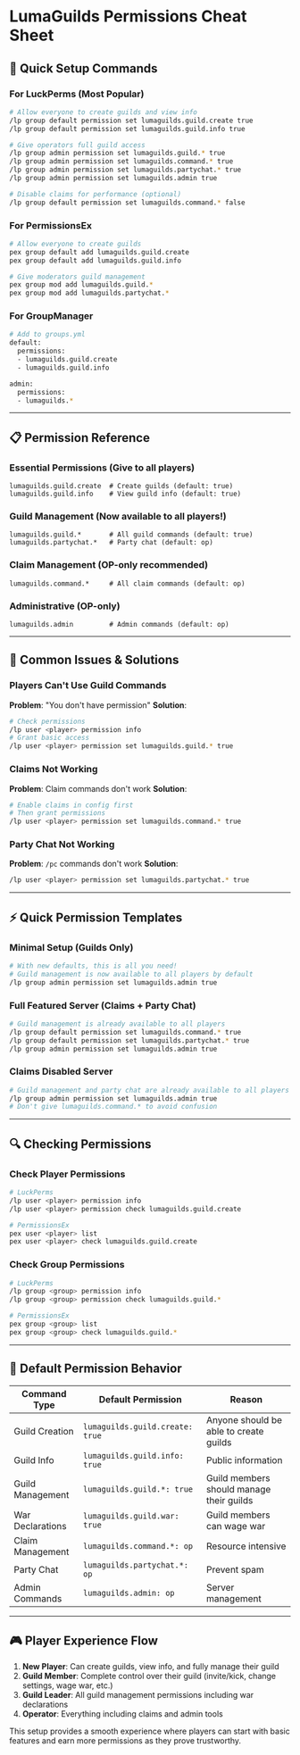 # LumaGuilds Permissions Cheat Sheet

## 🎯 Quick Setup Commands

### For LuckPerms (Most Popular)
```bash
# Allow everyone to create guilds and view info
/lp group default permission set lumaguilds.guild.create true
/lp group default permission set lumaguilds.guild.info true

# Give operators full guild access
/lp group admin permission set lumaguilds.guild.* true
/lp group admin permission set lumaguilds.command.* true
/lp group admin permission set lumaguilds.partychat.* true
/lp group admin permission set lumaguilds.admin true

# Disable claims for performance (optional)
/lp group default permission set lumaguilds.command.* false
```

### For PermissionsEx
```bash
# Allow everyone to create guilds
pex group default add lumaguilds.guild.create
pex group default add lumaguilds.guild.info

# Give moderators guild management
pex group mod add lumaguilds.guild.*
pex group mod add lumaguilds.partychat.*
```

### For GroupManager
```bash
# Add to groups.yml
default:
  permissions:
  - lumaguilds.guild.create
  - lumaguilds.guild.info

admin:
  permissions:
  - lumaguilds.*
```

---

## 📋 Permission Reference

### Essential Permissions (Give to all players)
```
lumaguilds.guild.create  # Create guilds (default: true)
lumaguilds.guild.info    # View guild info (default: true)
```

### Guild Management (Now available to all players!)
```
lumaguilds.guild.*       # All guild commands (default: true)
lumaguilds.partychat.*   # Party chat (default: op)
```

### Claim Management (OP-only recommended)
```
lumaguilds.command.*     # All claim commands (default: op)
```

### Administrative (OP-only)
```
lumaguilds.admin         # Admin commands (default: op)
```

---

## 🚨 Common Issues & Solutions

### Players Can't Use Guild Commands
**Problem**: "You don't have permission"
**Solution**:
```bash
# Check permissions
/lp user <player> permission info
# Grant basic access
/lp user <player> permission set lumaguilds.guild.* true
```

### Claims Not Working
**Problem**: Claim commands don't work
**Solution**:
```bash
# Enable claims in config first
# Then grant permissions
/lp user <player> permission set lumaguilds.command.* true
```

### Party Chat Not Working
**Problem**: `/pc` commands don't work
**Solution**:
```bash
/lp user <player> permission set lumaguilds.partychat.* true
```

---

## ⚡ Quick Permission Templates

### Minimal Setup (Guilds Only)
```bash
# With new defaults, this is all you need!
# Guild management is now available to all players by default
/lp group admin permission set lumaguilds.admin true
```

### Full Featured Server (Claims + Party Chat)
```bash
# Guild management is already available to all players
/lp group default permission set lumaguilds.command.* true
/lp group default permission set lumaguilds.partychat.* true
/lp group admin permission set lumaguilds.admin true
```

### Claims Disabled Server
```bash
# Guild management and party chat are already available to all players
/lp group admin permission set lumaguilds.admin true
# Don't give lumaguilds.command.* to avoid confusion
```

---

## 🔍 Checking Permissions

### Check Player Permissions
```bash
# LuckPerms
/lp user <player> permission info
/lp user <player> permission check lumaguilds.guild.create

# PermissionsEx
pex user <player> list
pex user <player> check lumaguilds.guild.create
```

### Check Group Permissions
```bash
# LuckPerms
/lp group <group> permission info
/lp group <group> permission check lumaguilds.guild.*

# PermissionsEx
pex group <group> list
pex group <group> check lumaguilds.guild.*
```

---

## 📝 Default Permission Behavior

| Command Type | Default Permission | Reason |
|-------------|-------------------|---------|
| Guild Creation | `lumaguilds.guild.create: true` | Anyone should be able to create guilds |
| Guild Info | `lumaguilds.guild.info: true` | Public information |
| Guild Management | `lumaguilds.guild.*: true` | Guild members should manage their guilds |
| War Declarations | `lumaguilds.guild.war: true` | Guild members can wage war |
| Claim Management | `lumaguilds.command.*: op` | Resource intensive |
| Party Chat | `lumaguilds.partychat.*: op` | Prevent spam |
| Admin Commands | `lumaguilds.admin: op` | Server management |

---

## 🎮 Player Experience Flow

1. **New Player**: Can create guilds, view info, and fully manage their guild
2. **Guild Member**: Complete control over their guild (invite/kick, change settings, wage war, etc.)
3. **Guild Leader**: All guild management permissions including war declarations
4. **Operator**: Everything including claims and admin tools

This setup provides a smooth experience where players can start with basic features and earn more permissions as they prove trustworthy.

